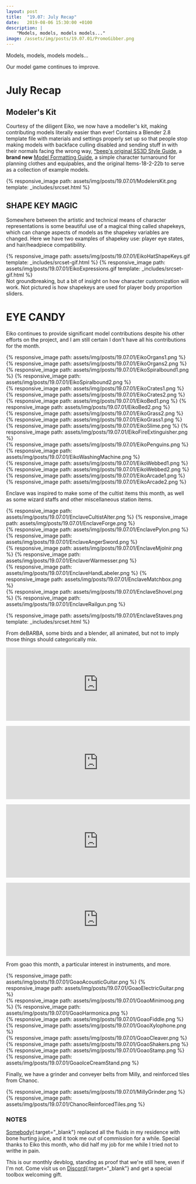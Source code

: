```yaml
---
layout: post
title:  "19.07: July Recap"
date:   2019-08-06 15:30:00 +0100
description: |
    "Models, models, models models..."
image: /assets/img/posts/19.07.01/PromoGibber.png
---
```



Models, models, models models...

Our model game continues to improve.

# July Recap

## Modeler's Kit

Courtesy of the diligent Eiko, we now have a modeller's kit, making contributing models literally easier than ever! Contains a Blender 2.8 template file with materials and settings properly set up so that people stop making models with backface culling disabled and sending stuff in with their normals facing the wrong way, [*beep's original SS3D Style Guide](https://ss3d.space/assets/pdf/BeepStyleGuide.pdf), a **brand new** [Model Formatting Guide](https://ss3d.space/assets/pdf/SS3DModelFormattingGuide.pdf), a simple character turnaround for planning clothes and equipables, and the original Items-18-2-22b to serve as a collection of example models.

{% responsive_image path: assets/img/posts/19.07.01/ModelersKit.png template: _includes/srcset.html %}

## SHAPE KEY MAGIC

Somewhere between the artistic and technical means of character representations is some beautiful use of a magical thing called shapekeys, which can change aspects of models as the shapekey variables are changed.
Here we have two examples of shapekey use: player eye states, and hair/headpiece compatibility.

<div class='horizontal' markdown='1'>
{% responsive_image path: assets/img/posts/19.07.01/EikoHatShapeKeys.gif template: _includes/srcset-gif.html  %}
{% responsive_image path: assets/img/posts/19.07.01/EikoExpressions.gif template: _includes/srcset-gif.html %}
</div>
Not groundbreaking, but a bit of insight on how character customization will work. Not pictured is how shapekeys are used for player body proportion sliders.

# EYE CANDY

Eiko continues to provide significant model contributions despite his other efforts on the project, and I am still certain I don't have all his contributions for the month.

<div class='horizontal' markdown='1'>
{% responsive_image path: assets/img/posts/19.07.01/EikoOrgans1.png  %}
{% responsive_image path: assets/img/posts/19.07.01/EikoOrgans2.png  %}
</div>

<div class='horizontal' markdown='1'>
{% responsive_image path: assets/img/posts/19.07.01/EikoSpiralbound1.png  %}
{% responsive_image path: assets/img/posts/19.07.01/EikoSpiralbound2.png  %}
</div>

<div class='horizontal' markdown='1'>
{% responsive_image path: assets/img/posts/19.07.01/EikoCrates1.png  %}
{% responsive_image path: assets/img/posts/19.07.01/EikoCrates2.png  %}
</div>

<div class='horizontal' markdown='1'>
{% responsive_image path: assets/img/posts/19.07.01/EikoBed1.png  %}
{% responsive_image path: assets/img/posts/19.07.01/EikoBed2.png  %}
</div>

<div class='horizontal' markdown='1'>
{% responsive_image path: assets/img/posts/19.07.01/EikoGrass2.png  %}
{% responsive_image path: assets/img/posts/19.07.01/EikoGrass1.png  %}
</div>

<div class='horizontal' markdown='1'>
{% responsive_image path: assets/img/posts/19.07.01/EikoSlime.png  %}
{% responsive_image path: assets/img/posts/19.07.01/EikoFireExtinguisher.png  %}
</div>

<div class='horizontal' markdown='1'>
{% responsive_image path: assets/img/posts/19.07.01/EikoPenguins.png  %}
{% responsive_image path: assets/img/posts/19.07.01/EikoWashingMachine.png  %}
</div>

<div class='horizontal' markdown='1'>
{% responsive_image path: assets/img/posts/19.07.01/EikoWebbed1.png  %}
{% responsive_image path: assets/img/posts/19.07.01/EikoWebbed2.png  %}
</div>

<div class='horizontal' markdown='1'>
{% responsive_image path: assets/img/posts/19.07.01/EikoArcade1.png  %}
{% responsive_image path: assets/img/posts/19.07.01/EikoArcade2.png  %}
</div>

Enclave was inspired to make some of the cultist items this month, as well as some wizard staffs and other miscellaneous station items.

<div class='horizontal' markdown='1'>
{% responsive_image path: assets/img/posts/19.07.01/EnclaveCultistAlter.png  %}
{% responsive_image path: assets/img/posts/19.07.01/EnclaveForge.png  %}
</div>

<div class='horizontal' markdown='1'>
{% responsive_image path: assets/img/posts/19.07.01/EnclavePylon.png  %}
{% responsive_image path: assets/img/posts/19.07.01/EnclaveAngerSword.png  %}
</div>

<div class='horizontal' markdown='1'>
{% responsive_image path: assets/img/posts/19.07.01/EnclaveMjolnir.png  %}
{% responsive_image path: assets/img/posts/19.07.01/EnclaverWarmesser.png  %}
</div>

<div class='horizontal' markdown='1'>
{% responsive_image path: assets/img/posts/19.07.01/EnclaveHandLabeler.png  %}
{% responsive_image path: assets/img/posts/19.07.01/EnclaveMatchbox.png  %}
</div>

<div class='horizontal' markdown='1'>
{% responsive_image path: assets/img/posts/19.07.01/EnclaveShovel.png  %}
{% responsive_image path: assets/img/posts/19.07.01/EnclaveRailgun.png  %}
</div>

{% responsive_image path: assets/img/posts/19.07.01/EnclaveStaves.png template: _includes/srcset.html %}

From deBARBA, some birds and a blender, all animated, but not to imply those things should categorically mix.

<div class='horizontal-direct-children-desktop' markdown='1'>
  <div class="sketchfab-embed-wrapper">
    <p>
      <iframe width="320" height="200" src="https://sketchfab.com/models/1ac51f5f691a4986a5ac1e415da0c7d9/embed" frameborder="0" allow="autoplay; fullscreen; vr" mozallowfullscreen="true" webkitallowfullscreen="true" style="width:100%"></iframe>
    </p>
  </div>
  <div class="sketchfab-embed-wrapper">
    <p>
      <iframe width="320" height="200" src="https://sketchfab.com/models/2434dc57e8594e80b80cd28c1b19a24e/embed" frameborder="0" allow="autoplay; fullscreen; vr" mozallowfullscreen="true" webkitallowfullscreen="true" style="width:100%"></iframe>
    </p>
  </div>
</div>

<div class='horizontal-direct-children-desktop' markdown='1'>
  <div class="sketchfab-embed-wrapper">
    <p>
      <iframe width="320" height="200" src="https://sketchfab.com/models/19ccdf5f26a243f3bd3b47ccbe00e0ea/embed" frameborder="0" allow="autoplay; fullscreen; vr" mozallowfullscreen="true" webkitallowfullscreen="true" style="width:100%"></iframe>
    </p>
  </div>
  <div class="sketchfab-embed-wrapper">
    <p>
      <iframe width="320" height="200" src="https://sketchfab.com/models/15567352b4a44d739e5c2dc966202b29/embed" frameborder="0" allow="autoplay; fullscreen; vr" mozallowfullscreen="true" webkitallowfullscreen="true" style="width:100%"></iframe>
    </p>
  </div>
</div>

From goao this month, a particular interest in instruments, and more.

<div class='horizontal' markdown='1'>
{% responsive_image path: assets/img/posts/19.07.01/GoaoAcousticGuitar.png  %}
{% responsive_image path: assets/img/posts/19.07.01/GoaoElectricGuitar.png  %}
</div>

<div class='horizontal' markdown='1'>
{% responsive_image path: assets/img/posts/19.07.01/GoaoMinimoog.png  %}
{% responsive_image path: assets/img/posts/19.07.01/GoaoHarmonica.png  %}
</div>

<div class='horizontal' markdown='1'>
{% responsive_image path: assets/img/posts/19.07.01/GoaoFiddle.png  %}
{% responsive_image path: assets/img/posts/19.07.01/GoaoXylophone.png  %}
</div>

<div class='horizontal' markdown='1'>
{% responsive_image path: assets/img/posts/19.07.01/GoaoCleaver.png  %}
{% responsive_image path: assets/img/posts/19.07.01/GoaoShakers.png  %}
</div>

<div class='horizontal' markdown='1'>
{% responsive_image path: assets/img/posts/19.07.01/GoaoStamp.png  %}
{% responsive_image path: assets/img/posts/19.07.01/GoaoIceCreamStand.png  %}
</div>

Finally, we have a grinder and conveyer belts from Milly, and reinforced tiles from Chanoc.

<div class='horizontal' markdown='1'>
{% responsive_image path: assets/img/posts/19.07.01/MillyGrinder.png  %}
{% responsive_image path: assets/img/posts/19.07.01/ChanocReinforcedTiles.png  %}
</div>

### NOTES

[Somebody](https://ss3d.space/assets/txt/BoneHurtingAssassin.txt){:target="_blank"} replaced all the fluids in my residence with bone hurting juice, and it took me out of commission for a while. Special thanks to Eiko this month, who did half my job for me while I tried not to writhe in pain.

This is our monthly devblog, standing as proof that we're still here, even if I'm not.
Come visit us on [Discord](https://discord.gg/3ny9tdH){:target="_blank"} and get a special toolbox welcoming gift.
